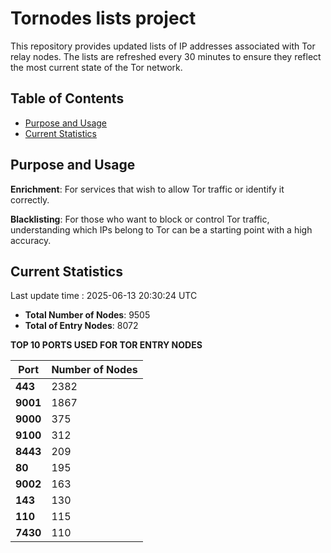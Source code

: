 # Tornodes lists project

This repository provides updated lists of IP addresses associated with Tor relay nodes. The lists are refreshed every 30 minutes to ensure they reflect the most current state of the Tor network.

## Table of Contents

- [Purpose and Usage](#purpose-and-usage)
- [Current Statistics](#current-statistics)


## Purpose and Usage

**Enrichment**: For services that wish to allow Tor traffic or identify it correctly.

**Blacklisting**: For those who want to block or control Tor traffic, understanding which IPs belong to Tor can be a starting point with a high accuracy.

## Current Statistics

Last update time : 2025-06-13 20:30:24 UTC

- **Total Number of Nodes**: 9505
- **Total of Entry Nodes**: 8072

**TOP 10 PORTS USED FOR TOR ENTRY NODES**

| **Port** | **Number of Nodes** |
|------|-----------------|
| **443**   | 2382  |
| **9001**   | 1867  |
| **9000**   | 375  |
| **9100**   | 312  |
| **8443**   | 209  |
| **80**   | 195  |
| **9002**   | 163  |
| **143**   | 130  |
| **110**   | 115  |
| **7430**   | 110  |

